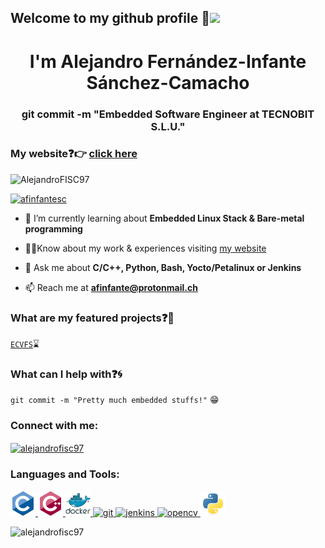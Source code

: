## Welcome to my github profile :eyes:<img src="https://raw.githubusercontent.com/iampavangandhi/iampavangandhi/master/gifs/Hi.gif" width="30px">

<h1 align="center">I'm Alejandro Fernández-Infante Sánchez-Camacho</h1>
<h3 align="center">git commit -m "Embedded Software Engineer at TECNOBIT S.L.U."</h3>

### My website:question::point_right: [click here](https://alejandrofisc97.github.io/)

<p align="left"> <img src="https://komarev.com/ghpvc/?username=AlejandroFISC97&label=Profile%20views&color=0e75b6&style=flat" alt="AlejandroFISC97" /> </p>

<p align="left"> <a href="https://twitter.com/afinfantesc" target="blank"><img src="https://img.shields.io/twitter/follow/afinfantesc?logo=twitter&style=for-the-badge" alt="afinfantesc" /></a> </p>

- 🌱 I’m currently learning about **Embedded Linux Stack & Bare-metal programming**

- 👨‍💻Know about my work & experiences visiting [my website](https://alejandrofisc97.github.io/)

- 💬 Ask me about **C/C++, Python, Bash, Yocto/Petalinux or Jenkins**

- 📫 Reach me at **afinfante@protonmail.ch**

### What are my featured projects:question::rocket:
<code>[ECVFS](https://github.com/AlejandroFISC97/ECVFS)</code>:hourglass:

### What can I help with:question::cyclone:
<code>git commit -m "Pretty much embedded stuffs!"</code> :grin:

<h3 align="left">Connect with me:</h3>
<p align="left">
<a href="https://linkedin.com/in/alejandrofisc97" target="blank"><img align="center" src="https://cdn.jsdelivr.net/npm/simple-icons@3.0.1/icons/linkedin.svg" alt="alejandrofisc97" height="30" width="40" /></a>
</p>

<h3 align="left">Languages and Tools:</h3>
<p align="left"> <a href="https://getbootstrap.com" target="_blank"> <a href="https://www.cprogramming.com/" target="_blank"> <img src="https://raw.githubusercontent.com/devicons/devicon/master/icons/c/c-original.svg" alt="c" width="40" height="40"/> </a> <a href="https://www.w3schools.com/cpp/" target="_blank"> <img src="https://raw.githubusercontent.com/devicons/devicon/master/icons/cplusplus/cplusplus-original.svg" alt="cplusplus" width="40" height="40"/> </a> <a href="https://www.docker.com/" target="_blank"> <img src="https://raw.githubusercontent.com/devicons/devicon/master/icons/docker/docker-original-wordmark.svg" alt="docker" width="40" height="40"/> </a> <a href="https://git-scm.com/" target="_blank"> <img src="https://www.vectorlogo.zone/logos/git-scm/git-scm-icon.svg" alt="git" width="40" height="40"/> </a> <a href="https://www.jenkins.io" target="_blank"> <img src="https://www.vectorlogo.zone/logos/jenkins/jenkins-icon.svg" alt="jenkins" width="40" height="40"/> </a> <a href="https://opencv.org/" target="_blank"> <img src="https://www.vectorlogo.zone/logos/opencv/opencv-icon.svg" alt="opencv" width="40" height="40"/> </a> <a href="https://www.python.org" target="_blank"> <img src="https://raw.githubusercontent.com/devicons/devicon/master/icons/python/python-original.svg" alt="python" width="40" height="40"/> </a> </p>

<p><img align="left" src="https://github-readme-stats.vercel.app/api?username=alejandrofisc97&show_icons=true&locale=en" alt="alejandrofisc97" /></p>
